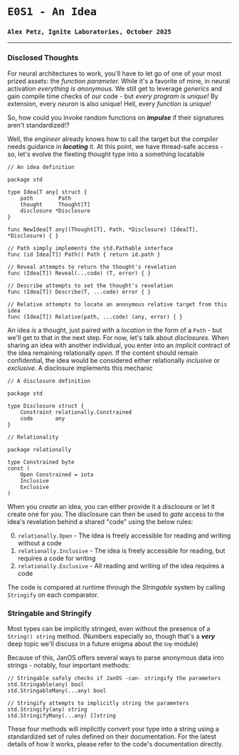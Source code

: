 # `E0S1 - An Idea`
### `Alex Petz, Ignite Laboratories, October 2025`

---

### Disclosed Thoughts
For neural architectures to work, you'll have to let go of one of your most prized assets: the _function parameter._
While it's a favorite of mine, in neural activation _everything is anonymous._  We still get to leverage _generics_ 
and gain compile time checks of our code - but _every program is unique!_  By extension, every _neuron_ is also 
unique!  Hell, every _function_ is unique!

So, how could you invoke random functions on _**impulse**_ if their signatures aren't standardized!?  

Well, the _engineer_ already knows how to call the target but the _compiler_ needs guidance in _**locating**_ it.  At 
this point, we have thread-safe access - so, let's evolve the fleeting thought type into a something locatable 

    // An idea definition

    package std

    type Idea[T any] struct {
        path        Path
        thought     Thought[T]
        disclosure *Disclosure
    }

    func NewIdea[T any](Thought[T], Path, *Disclosure) (Idea[T], *Disclosure) { }

    // Path simply implements the std.Pathable interface
    func (id Idea[T]) Path() Path { return id.path }

    // Reveal attempts to return the thought's revelation
    func (Idea[T]) Reveal(...code) (T, error) { }

    // Describe attempts to set the thought's revelation
    func (Idea[T]) Describe(T, ...code) error { }

    // Relative attempts to locate an anonymous relative target from this idea
    func (Idea[T]) Relative(path, ...code) (any, error) { }

An idea _is_ a thought, just paired with a _location_ in the form of a `Path` - but we'll get to that in the next
step.  For now, let's talk about _disclosures._  When sharing an idea with another individual, you enter into an
_implicit_ contract of the idea remaining relationally _open._  If the content should remain confidential, the
idea would be considered either relationally _inclusive_ or _exclusive._  A disclosure implements this mechanic

    // A disclosure definition

    package std

    type Disclosure struct {
        Constraint relationally.Constrained
        code       any
    }

    // Relationality

    package relationally

    type Constrained byte
    const (
        Open Constrained = iota
        Inclusive
        Exclusive
    )

When you _create_ an idea, you can either provide it a disclosure or let it create one for you.  The disclosure
can then be used to _gate_ access to the idea's revelation behind a shared "code" using the below rules:

0. `relationally.Open` - The idea is freely accessible for reading and writing without a code 
1. `relationally.Inclusive` - The idea is freely accessible for reading, but requires a code for writing
2. `relationally.Exclusive` - All reading and writing of the idea requires a code

The code is compared at runtime through the _Stringable_ system by calling `Stringify` on each comparator. 

### Stringable and Stringify
Most types can be implicitly stringed, even without the presence of a `String() string` method.  (Numbers especially
so, though that's a _**very**_ deep topic we'll discuss in a future enigma about the `𝑡𝑖𝑛𝑦` module)

Because of this, JanOS offers several ways to parse anonymous data into strings - notably, four important methods:

    // Stringable safely checks if JanOS -can- stringify the parameters
    std.Stringable(any) bool
    std.StringableMany(...any) bool
    
    // Stringify attempts to implicitly string the parameters
    std.Stringify(any) string
    std.StringifyMany(...any) []string

These four methods will implicitly convert your type into a string using a standardized set of rules defined on their
documentation.  For the latest details of how it works, please refer to the code's documentation directly.